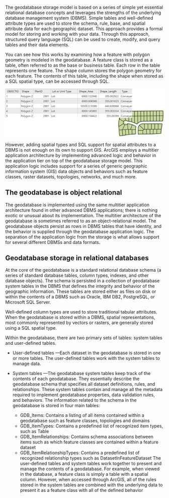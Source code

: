 The geodatabase storage model is based on a series of simple yet essential relational database concepts and leverages the strengths of the underlying database management system (DBMS). Simple tables and well-defined attribute types are used to store the schema, rule, base, and spatial attribute data for each geographic dataset. This approach provides a formal model for storing and working with your data. Through this approach, structured query language (SQL) can be used to create, modify, and query tables and their data elements.

You can see how this works by examining how a feature with polygon geometry is modeled in the geodatabase. A feature class is stored as a table, often referred to as the base or business table. Each row in the table represents one feature. The shape column stores the polygon geometry for each feature. The contents of this table, including the shape when stored as a SQL spatial type, can be accessed through SQL.

![](featureTable.png)

However, adding spatial types and SQL support for spatial attributes to a DBMS is not enough on its own to support GIS. ArcGIS employs a multitier application architecture by implementing advanced logic and behavior in the application tier on top of the geodatabase storage model. This application logic includes support for a series of generic geographic information system (GIS) data objects and behaviors such as feature classes, raster datasets, topologies, networks, and much more.

## The geodatabase is object relational
The geodatabase is implemented using the same multitier application architecture found in other advanced DBMS applications; there is nothing exotic or unusual about its implementation. The multitier architecture of the geodatabase is sometimes referred to as an object-relational model. The geodatabase objects persist as rows in DBMS tables that have identity, and the behavior is supplied through the geodatabase application logic. The separation of the application logic from the storage is what allows support for several different DBMSs and data formats.

## Geodatabase storage in relational databases
At the core of the geodatabase is a standard relational database schema (a series of standard database tables, column types, indexes, and other database objects). The schema is persisted in a collection of geodatabase system tables in the DBMS that defines the integrity and behavior of the geographic information. These tables are stored either as files on disk or within the contents of a DBMS such as Oracle, IBM DB2, PostgreSQL, or Microsoft SQL Server.

Well-defined column types are used to store traditional tabular attributes. When the geodatabase is stored within a DBMS, spatial representations, most commonly represented by vectors or rasters, are generally stored using a SQL spatial type.

Within the geodatabase, there are two primary sets of tables: system tables and user-defined tables.

-   User-defined tables —Each dataset in the geodatabase is stored in one or more tables. The user-defined tables work with the system tables to manage data.
-   System tables —The geodatabase system tables keep track of the contents of each geodatabase. They essentially describe the geodatabase schema that specifies all dataset definitions, rules, and relationships. These system tables contain and manage all the metadata required to implement geodatabase properties, data validation rules, and behaviors.
The information related to the schema in the geodatabase is stored in four main tables:

    -   GDB_Items: Contains a listing of all items contained within a geodatabase such as feature classes, topologies and domains
    -   GDB_ItemTypes: Contains a predefined list of recognized item types, such as Table
    -   GDB_ItemRelationships: Contains schema associations between items such as which feature classes are contained within a feature dataset
    -   GDB_ItemRelationshipTypes: Contains a predefined list of recognized relationship types such as DatasetInFeatureDataset
The user-defined tables and system tables work together to present and manage the contents of a geodatabase. For example, when viewed in the database, a feature class is simply a table with a spatial column. However, when accessed through ArcGIS, all of the rules stored in the system tables are combined with the underlying data to present it as a feature class with all of the defined behavior

